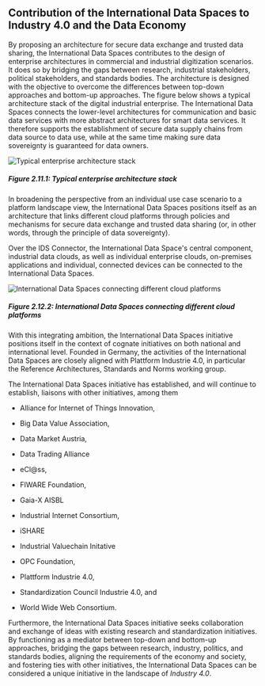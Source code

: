 ## Contribution of the International Data Spaces to Industry 4.0 and the Data Economy ##

By proposing an architecture for secure data exchange and trusted data
sharing, the International Data Spaces contributes to the design of
enterprise architectures in commercial and industrial digitization
scenarios. It does so by bridging the gaps between research, industrial
stakeholders, political stakeholders, and standards bodies. The
architecture is designed with the objective to overcome the differences
between top-down approaches and bottom-up approaches. The figure
below shows a typical
architecture stack of the digital industrial enterprise. The
International Data Spaces connects the lower-level architectures for
communication and basic data services with more abstract architectures
for smart data services. It therefore supports the establishment of
secure data supply chains from data source to data use, while at the
same time making sure data sovereignty is guaranteed for data owners.

![ Typical enterprise architecture
stack](../media/image16.png)
##### Figure 2.11.1: Typical enterprise architecture stack

In broadening the perspective from an individual use case scenario to a
platform landscape view, the International Data Spaces positions itself
as an architecture that links different cloud platforms through policies
and mechanisms for secure data exchange and trusted data sharing (or, in
other words, through the principle of data sovereignty).

Over the IDS Connector, the International Data Space's central
component, industrial data clouds, as well as individual enterprise
clouds, on-premises applications and individual, connected devices can
be connected to the International Data Spaces.

![ International Data Spaces connecting different cloud
platforms](../media/image17.png)
##### Figure 2.12.2: International Data Spaces connecting different cloud platforms

With this integrating ambition, the International Data Spaces initiative
positions itself in the context of cognate initiatives on both national
and international level. Founded in Germany, the activities of the
International Data Spaces are closely aligned with Plattform Industrie
4.0, in particular the Reference Architectures, Standards and Norms
working group.

The International Data Spaces initiative has established, and will
continue to establish, liaisons with other initiatives, among them

- Alliance for Internet of Things Innovation,

- Big Data Value Association,

- Data Market Austria,

- Data Trading Alliance

- eCl@ss,

- FIWARE Foundation,

- Gaia-X AISBL

- Industrial Internet Consortium,

- iSHARE

- Industrial Valuechain Initative

- OPC Foundation,

- Plattform Industrie 4.0,

- Standardization Council Industrie 4.0, and

- World Wide Web Consortium.

Furthermore, the International Data Spaces initiative seeks
collaboration and exchange of ideas with existing research and
standardization initiatives. By functioning as a mediator between
top-down and bottom-up approaches, bridging the gaps between research,
industry, politics, and standards bodies, aligning the requirements of
the economy and society, and fostering ties with other initiatives, the
International Data Spaces can be considered a unique initiative in the
landscape of *Industry 4.0*.
